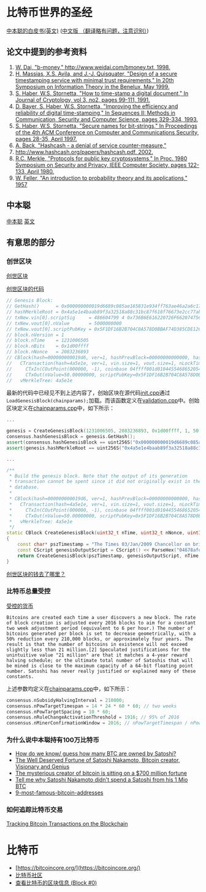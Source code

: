 # 比特币世界的圣经

[中本聪的白皮书(英文)](https://bitcoin.org/bitcoin.pdf) ([中文版 （翻译略有问题，注意识别）](./docs/bitcoin_cn.pdf))

## 论文中提到的参考资料

1. [W. Dai, "b-money," http://www.weidai.com/bmoney.txt, 1998.]()
1. [H. Massias, X.S. Avila, and J.-J. Quisquater, "Design of a secure timestamping service with minimal trust requirements," In 20th Symposium on Information Theory in the Benelux, May 1999.](./docs/10.1.1.13.6228.pdf)
1. [S. Haber, W.S. Stornetta, "How to time-stamp a digital document," In Journal of Cryptology, vol 3, no2, pages 99-111, 1991.](./docs/Haber_Stornetta.pdf)
1. [D. Bayer, S. Haber, W.S. Stornetta, "Improving the efficiency and reliability of digital time-stamping," In Sequences II: Methods in Communication, Security and Computer Science, pages 329-334, 1993.](./docs/10.1.1.71.4891.pdf)
1. [S. Haber, W.S. Stornetta, "Secure names for bit-strings," In Proceedings of the 4th ACM Conference on Computer and Communications Security, pages 28-35, April 1997.](./docs/secure-names-bit-strings.pdf)
1. [A. Back, "Hashcash - a denial of service counter-measure,"](./docs/10.1.1.15.8.pdf)
1. [http://www.hashcash.org/papers/hashcash.pdf, 2002.](./docs/hashcash.pdf)
1. [R.C. Merkle, "Protocols for public key cryptosystems," In Proc. 1980 Symposium on Security and Privacy, IEEE Computer Society, pages 122-133, April 1980.](./docs/Protocols_for_Public_Key_Cryptosystems.pdf)
1. [W. Feller, "An introduction to probability theory and its applications," 1957](./docs/WilliamFeller-AnIntroductionToProbabilityTheoryAndItsApplications.VolII.pdf)

## 中本聪

[中本聪](https://zh.wikipedia.org/wiki/%E4%B8%AD%E6%9C%AC%E8%81%AA) [英文](https://en.wikipedia.org/wiki/Satoshi_Nakamoto)

<!-- [Satoshi Nakamoto: 9 Interesting Facts You Need To Know](https://coinsutra.com/satoshi-nakamoto-facts/) -->

## 有意思的部分

### 创世区块

[创世区块](https://en.bitcoin.it/wiki/Genesis_block)

[创世区块的代码](https://sourceforge.net/p/bitcoin/code/133/tree/trunk/main.cpp#l1628)

```cpp
// Genesis Block:
// GetHash()      = 0x000000000019d6689c085ae165831e934ff763ae46a2a6c172b3f1b60a8ce26f
// hashMerkleRoot = 0x4a5e1e4baab89f3a32518a88c31bc87f618f76673e2cc77ab2127b7afdeda33b
// txNew.vin[0].scriptSig     = 486604799 4 0x736B6E616220726F662074756F6C69616220646E6F63657320666F206B6E697262206E6F20726F6C6C65636E61684320393030322F6E614A2F33302073656D695420656854
// txNew.vout[0].nValue       = 5000000000
// txNew.vout[0].scriptPubKey = 0x5F1DF16B2B704C8A578D0BBAF74D385CDE12C11EE50455F3C438EF4C3FBCF649B6DE611FEAE06279A60939E028A8D65C10B73071A6F16719274855FEB0FD8A6704 OP_CHECKSIG
// block.nVersion = 1
// block.nTime    = 1231006505
// block.nBits    = 0x1d00ffff
// block.nNonce   = 2083236893
// CBlock(hash=000000000019d6, ver=1, hashPrevBlock=00000000000000, hashMerkleRoot=4a5e1e, nTime=1231006505, nBits=1d00ffff, nNonce=2083236893, vtx=1)
//   CTransaction(hash=4a5e1e, ver=1, vin.size=1, vout.size=1, nLockTime=0)
//     CTxIn(COutPoint(000000, -1), coinbase 04ffff001d0104455468652054696d65732030332f4a616e2f32303039204368616e63656c6c6f72206f6e206272696e6b206f66207365636f6e64206261696c6f757420666f722062616e6b73)
//     CTxOut(nValue=50.00000000, scriptPubKey=0x5F1DF16B2B704C8A578D0B)
//   vMerkleTree: 4a5e1e
```

最新的代码中已经见不到上述内容了，创始区块在源代码[init.cpp](https://github.com/bitcoin/bitcoin/blob/master/src/init.cpp)通过`LoadGenesisBlock(chainparams);`加载。而该函数定义在[validation.cpp](https://github.com/bitcoin/bitcoin/blob/master/src/validation.cpp)中。创始区块定义在[chainparams.cpp](https://github.com/bitcoin/bitcoin/blob/master/src/chainparams.cpp)中，如下所示：

```cpp
...

genesis = CreateGenesisBlock(1231006505, 2083236893, 0x1d00ffff, 1, 50 * COIN);
consensus.hashGenesisBlock = genesis.GetHash();
assert(consensus.hashGenesisBlock == uint256S("0x000000000019d6689c085ae165831e934ff763ae46a2a6c172b3f1b60a8ce26f"));
assert(genesis.hashMerkleRoot == uint256S("0x4a5e1e4baab89f3a32518a88c31bc87f618f76673e2cc77ab2127b7afdeda33b"));

...

/**
 * Build the genesis block. Note that the output of its generation
 * transaction cannot be spent since it did not originally exist in the
 * database.
 *
 * CBlock(hash=000000000019d6, ver=1, hashPrevBlock=00000000000000, hashMerkleRoot=4a5e1e, nTime=1231006505, nBits=1d00ffff, nNonce=2083236893, vtx=1)
 *   CTransaction(hash=4a5e1e, ver=1, vin.size=1, vout.size=1, nLockTime=0)
 *     CTxIn(COutPoint(000000, -1), coinbase 04ffff001d0104455468652054696d65732030332f4a616e2f32303039204368616e63656c6c6f72206f6e206272696e6b206f66207365636f6e64206261696c6f757420666f722062616e6b73)
 *     CTxOut(nValue=50.00000000, scriptPubKey=0x5F1DF16B2B704C8A578D0B)
 *   vMerkleTree: 4a5e1e
 */
static CBlock CreateGenesisBlock(uint32_t nTime, uint32_t nNonce, uint32_t nBits, int32_t nVersion, const CAmount& genesisReward)
{
    const char* pszTimestamp = "The Times 03/Jan/2009 Chancellor on brink of second bailout for banks";
    const CScript genesisOutputScript = CScript() << ParseHex("04678afdb0fe5548271967f1a67130b7105cd6a828e03909a67962e0ea1f61deb649f6bc3f4cef38c4f35504e51ec112de5c384df7ba0b8d578a4c702b6bf11d5f") << OP_CHECKSIG;
    return CreateGenesisBlock(pszTimestamp, genesisOutputScript, nTime, nNonce, nBits, nVersion, genesisReward);
}
```

[创世区块的钱去了哪里？](https://blockchain.info/address/1A1zP1eP5QGefi2DMPTfTL5SLmv7DivfNa)

### 比特币总量受控

[受控的货币](https://en.bitcoin.it/wiki/Controlled_supply)

```
Bitcoins are created each time a user discovers a new block. The rate of block creation is adjusted every 2016 blocks to aim for a constant two week adjustment period (equivalent to 6 per hour.) The number of bitcoins generated per block is set to decrease geometrically, with a 50% reduction every 210,000 blocks, or approximately four years. The result is that the number of bitcoins in existence will not exceed slightly less than 21 million.[2] Speculated justifications for the unintuitive value "21 million" are that it matches a 4-year reward halving schedule; or the ultimate total number of Satoshis that will be mined is close to the maximum capacity of a 64-bit floating point number. Satoshi has never really justified or explained many of these constants.
```

上述参数均定义在[chainparams.cpp](https://github.com/bitcoin/bitcoin/blob/master/src/chainparams.cpp)中，如下所示：

```cpp
consensus.nSubsidyHalvingInterval = 210000;
consensus.nPowTargetTimespan = 14 * 24 * 60 * 60; // two weeks
consensus.nPowTargetSpacing = 10 * 60;
consensus.nRuleChangeActivationThreshold = 1916; // 95% of 2016
consensus.nMinerConfirmationWindow = 2016; // nPowTargetTimespan / nPowTargetSpacing
```

### 为什么说中本聪持有100万比特币

* [How do we know/ guess how many BTC are owned by Satoshi?](https://www.quora.com/How-do-we-know-guess-how-many-BTC-are-owned-by-Satoshi)
* [The Well Deserved Fortune of Satoshi Nakamoto, Bitcoin creator, Visionary and Genius](https://bitslog.wordpress.com/2013/04/17/the-well-deserved-fortune-of-satoshi-nakamoto/)
* [The mysterious creator of bitcoin is sitting on a $700 million fortune](http://uk.businessinsider.com/satoshi-nakamoto-owns-one-million-bitcoin-700-price-2016-6)
* [Tell me why Satoshi Nakamoto didn't spend a Satoshi from his 1 Mio BTC](https://bitcointalk.org/index.php?topic=1382380.0)
* [9-most-famous-bitcoin-addresses](http://www.theopenledger.com/9-most-famous-bitcoin-addresses/)

### 如何追踪比特币交易

[Tracking Bitcoin Transactions on the Blockchain](https://www.sans.org/summit-archives/file/summit-archive-1498165491.pdf)

# 比特币

* [https://bitcoincore.org/](https://bitcoincore.org/)
* [比特币社区](https://bitcoin.org/)
* [查看比特币的区块信息 (Block #0)](https://blockexplorer.com/block/000000000019d6689c085ae165831e934ff763ae46a2a6c172b3f1b60a8ce26f)
